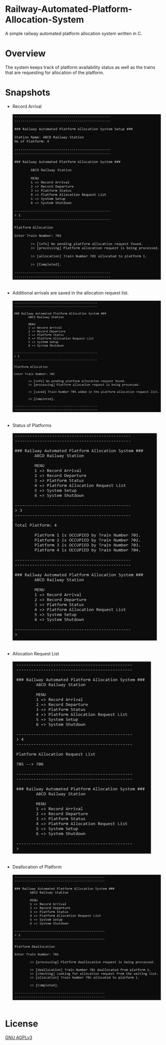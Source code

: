 # Railway-Automated-Platform-Allocation-System
A simple railway automated platform allocation system written in C.
<br />


# Overview
The system keeps track of platform availability status as well as the trains that are requesting for allocation of the platform.
<br />


# Snapshots
* Record Arrival <br /><br />
![Snapshot 1](1.PNG)
<br /><br />

* Additional arrivals are saved in the allocation request list. <br /><br />
![Snapshot 2](2.PNG)
<br /><br />

* Status of Platforms <br /><br />
![Snapshot 3](3.PNG)
<br /><br />

* Allocation Request List <br /><br />
![Snapshot 4](4.PNG)
<br /><br />

* Deallocation of Platform <br /><br />
![Snapshot 5](5.PNG)
<br /><br />


# License
[GNU AGPLv3](LICENSE)
